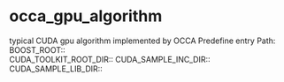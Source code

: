 # occa_gpu_algorithm
typical CUDA gpu algorithm implemented by OCCA
Predefine entry Path:
BOOST_ROOT::	
CUDA_TOOLKIT_ROOT_DIR::
CUDA_SAMPLE_INC_DIR::
CUDA_SAMPLE_LIB_DIR::

